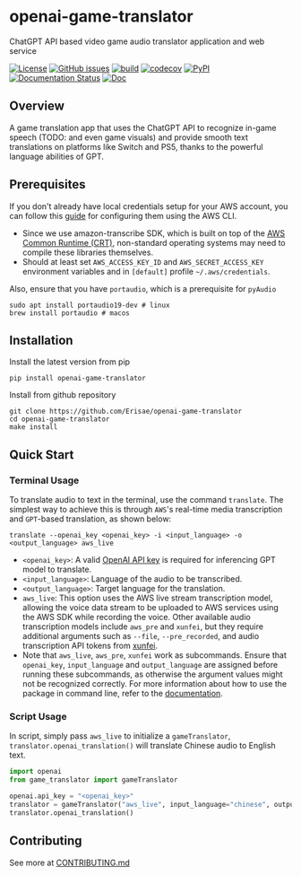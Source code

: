 # openai-game-translator
ChatGPT API based video game audio translator application and web service

[![License](https://img.shields.io/badge/License-Apache_2.0-blue.svg)](https://github.com/Erisae/openai-game-translator/blob/main/LICENSE)
[![GitHub issues](https://img.shields.io/github/issues/Erisae/openai-game-translator)](https://github.com/Erisae/openai-game-translator/issues)
[![build](https://github.com/Erisae/openai-game-translator/actions/workflows/build.yml/badge.svg)](https://github.com/Erisae/openai-game-translator/actions/workflows/build.yml)
[![codecov](https://codecov.io/gh/Erisae/openai-game-translator/branch/main/graph/badge.svg?token=NI2HGVWMKI)](https://codecov.io/gh/Erisae/openai-game-translator)
[![PyPI](https://img.shields.io/pypi/v/openai-game-translator)](https://pypi.org/project/openai-game-translator/)
[![Documentation Status](https://readthedocs.org/projects/openai-game-translator/badge/?version=latest)](https://openai-game-translator.readthedocs.io/en/latest/?badge=latest)
[![Doc](https://img.shields.io/badge/GitHub%20Pages-222222?style=for-the-badge&logo=GitHub%20Pages&logoColor=white)](https://erisae.github.io/openai-game-translator/)


## Overview
A game translation app that uses the ChatGPT API to recognize in-game speech (TODO: and even game visuals) and provide smooth text translations on platforms like Switch and PS5, thanks to the powerful language abilities of GPT.

## Prerequisites
If you don't already have local credentials setup for your AWS account, you can follow this [guide](https://docs.aws.amazon.com/cli/latest/userguide/cli-configure-files.html) for configuring them using the AWS CLI.

- Since we use amazon-transcribe SDK, which is built on top of the [AWS Common Runtime (CRT)](<https://github.com/awslabs/aws-crt-python>), non-standard operating systems may need to compile these libraries themselves.
- Should at least set `AWS_ACCESS_KEY_ID` and `AWS_SECRET_ACCESS_KEY` environment variables and in `[default]` profile `~/.aws/credentials`.
  
Also, ensure that you have `portaudio`, which is a prerequisite for `pyAudio`
```shell
sudo apt install portaudio19-dev # linux
brew install portaudio # macos
```

## Installation
Install the latest version from pip
```shell
pip install openai-game-translator
```
Install from github repository
```shell
git clone https://github.com/Erisae/openai-game-translator
cd openai-game-translator
make install
```

## Quick Start

### Terminal Usage
To translate audio to text in the terminal, use the command `translate`. The simplest way to achieve this is through `AWS`'s real-time media transcription and `GPT`-based translation, as shown below:
```shell
translate --openai_key <openai_key> -i <input_language> -o <output_language> aws_live
```
- `<openai_key>`: A valid [OpenAI API key](https://platform.openai.com/account/api-keys) is required for inferencing GPT model to translate.
- `<input_language>`: Language of the audio to be transcribed.
- `<output_language>`: Target language for the translation.
- `aws_live`: This option uses the AWS live stream transcription model, allowing the voice data stream to be uploaded to AWS services using the AWS SDK while recording the voice. Other available audio transcription models include `aws_pre` and `xunfei`, but they require additional arguments such as `--file`, `--pre_recorded`, and audio transcription API tokens from [xunfei](https://www.xfyun.cn/).
- Note that `aws_live`, `aws_pre`, `xunfei` work as subcommands. Ensure that `openai_key`, `input_language` and `output_language` are assigned before running these subcommands, as otherwise the argument values might not be recognized correctly.  For more information about how to use the package in command line, refer to the [documentation](https://erisae.github.io/openai-game-translator/). 

### Script Usage
In script, simply pass `aws_live` to initialize a `gameTranslator`, `translator.openai_translation()` will translate Chinese audio to English text.
```python
import openai
from game_translator import gameTranslator

openai.api_key = "<openai_key>"
translator = gameTranslator("aws_live", input_language="chinese", output_language="english")
translator.openai_translation()
```

## Contributing
See more at [CONTRIBUTING.md](./CONTRIBUTING.md)



